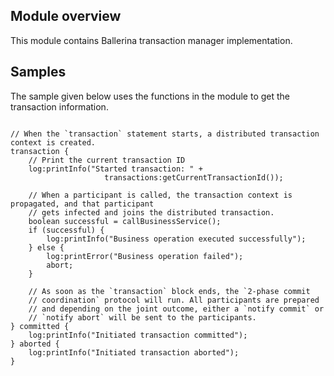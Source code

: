 ## Module overview

This module contains Ballerina transaction manager implementation.

## Samples

The sample given below uses the functions in the module to get the transaction information.

```ballerina

// When the `transaction` statement starts, a distributed transaction context is created.
transaction {
    // Print the current transaction ID
    log:printInfo("Started transaction: " +
                     transactions:getCurrentTransactionId());

    // When a participant is called, the transaction context is propagated, and that participant
    // gets infected and joins the distributed transaction.
    boolean successful = callBusinessService();
    if (successful) {
        log:printInfo("Business operation executed successfully");
    } else {
        log:printError("Business operation failed");
        abort;
    }

    // As soon as the `transaction` block ends, the `2-phase commit
    // coordination` protocol will run. All participants are prepared
    // and depending on the joint outcome, either a `notify commit` or
    // `notify abort` will be sent to the participants.
} committed {
    log:printInfo("Initiated transaction committed");
} aborted {
    log:printInfo("Initiated transaction aborted");
}
```

